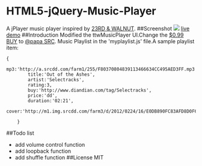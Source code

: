 HTML5-jQuery-Music-Player
=========================
A jPlayer music player  inspired by [23RD & WALNUT](http://www.codebasehero.com/2011/07/html5-music-player-updated/).
##Screenshot
![](http://luffycheung.qiniudn.com/html5-music-player-cover.png)
[live demo](http://luffycheung.qiniudn.com/HTML5-jQuery-Music-Player/)
##Introduction
Modified the ttwMusicPlayer UI.Change the [$0.99 BUY]() to [@papa SRC]().
Music Playlist in the 'myplaylist.js' file.A sample playlist item:
````
{
        mp3:'http://a.srcdd.com/farm1/255/F80370804839113466634CC495AED3FF.mp3',
        title:'Out of the Ashes',
        artist:'Selectracks',
        rating:3,
        buy:'http://www.diandian.com/tag/Selectracks',
        price:'dd',
        duration:'02:21',
        cover:'http://m1.img.srcdd.com/farm3/d/2012/0224/16/E0DB890FC83AFD8D0F65E83A2900A7F3_B500_900_500_312.JPEG'

    }
````

##Todo list
* add volume control function
* add loopback function
* add shuffle function
##License
MIT
